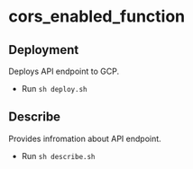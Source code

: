 # cors_enabled_function

## Deployment
Deploys API endpoint to GCP.

* Run `sh deploy.sh`

## Describe
Provides infromation about API endpoint.

* Run `sh describe.sh`
